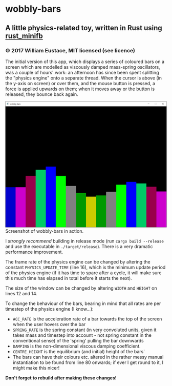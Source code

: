 # wobbly-bars
## A little physics-related toy, written in Rust using [rust_minifb](https://github.com/emoon/rust_minifb)
### © 2017 William Eustace, MIT licensed (see licence)
The initial version of this app, which displays a series of coloured bars on a screen which are modelled as viscously damped mass-spring oscillators, was a couple of hours' work: an afternoon has since been spent splitting the "physics engine" onto a separate thread. When the cursor is above (in the y-axis on screen) or over them, and the mouse button is pressed, a force is applied upwards on them; when it moves away or the button is released, they bounce back again.

![wobbly-bars in action](screencap.PNG)
Screenshot of wobbly-bars in action.

I *strongly recommend* building in release mode (run `cargo build --release` and use the executable in `./target/release`). There is a very dramatic performance improvement.

The frame rate of the physics engine can be changed by altering the constant `PHYSICS_UPDATE_TIME` (line 16), which is the minimum update period of the physics engine (if it has time to spare after a cycle, it will make sure this much time has elapsed in total before it starts the next).

The size of the window can be changed by altering `WIDTH` and `HEIGHT` on lines 12 and 14.

To change the behaviour of the bars, bearing in mind that all rates are per timestep of the physics engine (I know...):
* `ACC_RATE` is the acceleration rate of a bar towards the top of the screen when the user hovers over the bar
* `SPRING_RATE` is the spring constant (in very convoluted units, given it takes mass and timestep into account - not spring constant in the conventional sense) of the 'spring' pulling the bar downwards
* `DAMPING` is the non-dimensional viscous damping coefficient.
* `CENTRE_HEIGHT` is the equilibrium (and initial) height of the bars`
* The bars can have their colours etc. altered in the rather messy manual instantiation to be found from line 80 onwards; if ever I get round to it, I might make this nicer!

**Don't forget to rebuild after making these changes!**
